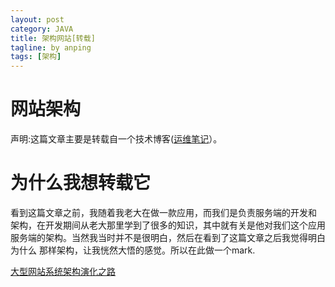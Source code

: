 ```yaml
---
layout: post
category: JAVA
title: 架构网站[转载]
tagline: by anping
tags: [架构]
---
```


网站架构
======

声明:这篇文章主要是转载自一个技术博客([运维笔记](http://blog.linuxeye.com/401.html)）。


为什么我想转载它
=============


看到这篇文章之前，我随着我老大在做一款应用，而我们是负责服务端的开发和
架构，在开发期间从老大那里学到了很多的知识，其中就有关是他对我们这个应用服务端的架构。当然我当时并不是很明白，然后在看到了这篇文章之后我觉得明白为什么
那样架构，让我恍然大悟的感觉。所以在此做一个mark.

[大型网站系统架构演化之路](http://blog.linuxeye.com/401.html)
